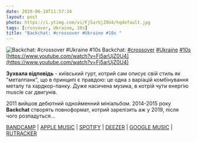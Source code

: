```yaml
---
date: 2020-06-18T11:57:34
layout: post
photo: https://i.ytimg.com/vi/Fj5arUjZ0U4/hqdefault.jpg
tags: [crossover, Ukraine, 10s]
title: "Backchat: #crossover #Ukraine #10s "
---
```

![Backchat: #crossover #Ukraine #10s ](https://i.ytimg.com/vi/Fj5arUjZ0U4/hqdefault.jpg)
Backchat: [#crossover](/tags/#crossover) [#Ukraine](/tags/#Ukraine) [#10s](/tags/#10s) [https://www.youtube.com/watch?v=Fj5arUjZ0U4](https://www.youtube.com/watch?v=Fj5arUjZ0U4)

**Зухвала відповідь** - київський гурт, котрий сам описує свій стиль як &quot;металпанк&quot;, що в принципі є правдою: це одна з варіацій комбінування металу та хардкор-панку. Дуже насичена музика, в котрій чути енергію muscle car двигунів.

2011 вийшов дебютний однойменний мініальбом. 2014-2015 року **Backchat** створять повноформат, котрий зарелізять аж у 2019, після чого розпадуться...

[BANDCAMP](https://backchat.bandcamp.com/album/backchat-ep) \| [APPLE MUSIC](https://music.apple.com/ua/album/backchat-single/id1489768228) \| [SPOTIFY](https://open.spotify.com/album/2y78blyyBCkxfXigHLBJCu?fbclid=IwAR3nqvaSmELmEWZuUYdq4-N--oZ2jkEHqY2krB_erAsbT8DMYYjkGl7GDDg&amp;_php=1) \| [DEEZER](https://www.deezer.com/album/119326752?utm_source=deezer&amp;utm_content=album-119326752&amp;utm_term=1601611822_1592470556&amp;utm_medium=web) \| [GOOGLE MUSIC](https://play.google.com/music/m/Bmu6xasppd64uwev4sl63jludcq?t=Backchat_-_Backchat) \| [RUTRACKER](https://rutracker.org/forum/viewtopic.php?t=3763868)